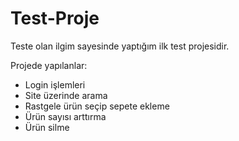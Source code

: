 # Test-Proje
Teste olan ilgim sayesinde yaptığım ilk test projesidir. 

Projede yapılanlar:

* Login işlemleri
* Site üzerinde arama
* Rastgele ürün seçip sepete ekleme
* Ürün sayısı arttırma
* Ürün silme
